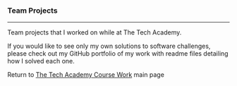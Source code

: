### Team Projects
***

Team projects that I worked on while at The Tech Academy.

If you would like to see only my own solutions to software challenges, please check out my GitHub portfolio of my work with readme files detailing how I solved each one.

Return to [The Tech Academy Course Work](/The-Tech-Academy-Course-Work) main page
